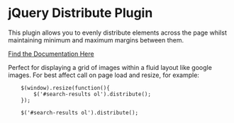 # jQuery Distribute Plugin

This plugin allows you to evenly distribute elements across the page whilst maintaining minimum and maximum margins between them.

[Find the Documentation Here](http://tommoor.github.com/distribute-jquery-plugin/)


Perfect for displaying a grid of images within a fluid layout like google images. For best affect call on page load and resize, for example:


		$(window).resize(function(){
			$('#search-results ol').distribute();
		});

		$('#search-results ol').distribute();
